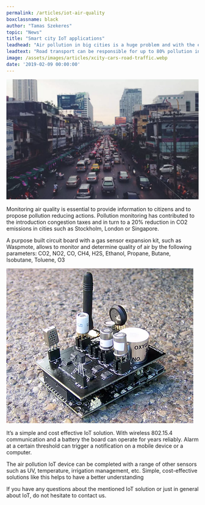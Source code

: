 ```yaml
---
permalink: /articles/iot-air-quality
boxclassname: black
author: "Tamas Szekeres"
topic: "News"
title: "Smart city IoT applications"
leadhead: "Air pollution in big cities is a huge problem and with the ever growing number of cars it’s getting worse each year."
leadtext: "Road transport can be responsible for up to 80% pollution in urban areas. To put this in perspective each liter of fuel burnt is issuing up to 2 kg of CO2. If one’s daily average round trip is 20 km that equals roughly 1.5 tonnes of CO2 emission a year."
image: /assets/images/articles/xcity-cars-road-traffic.webp
date: '2019-02-09 00:00:00'
---
```


<div class="arttext">
<img src="/assets/images/articles/xcity-cars-road-traffic.webp" alt="traffic" />
   <p>Monitoring air quality is essential to provide information to citizens and to propose pollution reducing actions. Pollution monitoring has contributed to the introduction congestion taxes and in turn to a 20% reduction in CO2 emissions in cities such as Stockholm, London or Singapore. </p>
<p>A purpose built circuit board with a gas sensor expansion kit, such as Waspmote, allows to monitor and determine quality of air by the following parameters: CO2, NO2, CO, CH4, H2S, Ethanol, Propane, Butane, Isobutane, Toluene, O3</p>
<p><img src="/assets/images/articles/waspmote_detalle.webp" alt="wasp" /></p>
<p>It’s a simple and cost effective IoT solution. With wireless 802.15.4 communication and a battery the board can operate for years reliably. Alarm at a certain threshold can trigger a notification on a mobile device or a computer.</p>
<p>The air pollution IoT device can be completed with a range of other sensors such as UV, temperature, irrigation management, etc. Simple, cost-effective solutions like this helps to have a better understanding</p>
<p>If you have any questions about the mentioned IoT solution or just in general about IoT, do not hesitate to contact us. </p>

</div>